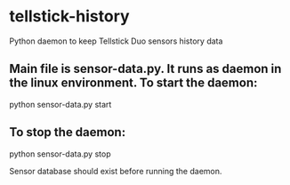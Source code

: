 tellstick-history
=================

Python daemon to keep Tellstick Duo sensors history data

Main file is sensor-data.py. It runs as daemon in the linux environment.
To start the daemon:
--------------------

python sensor-data.py start

To stop the daemon:
-------------------

python sensor-data.py stop

Sensor database should exist before running the daemon.
